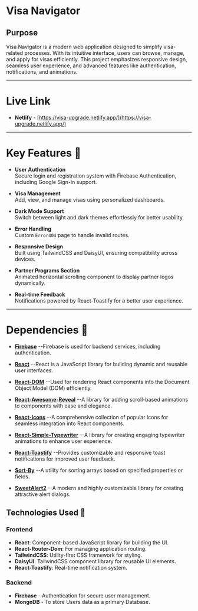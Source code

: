 # Visa Navigator


## Purpose 
Visa Navigator is a modern web application designed to simplify visa-related processes. With its intuitive interface, users can browse, manage, and apply for visas efficiently. This project emphasizes responsive design, seamless user experience, and advanced features like authentication, notifications, and animations.

---
# Live Link  
- **Netlify** - [https://visa-upgrade.netlify.app/](https://visa-upgrade.netlify.app/) 

---
# Key Features 🌟

- **User Authentication**  
  Secure login and registration system with Firebase Authentication, including Google Sign-In support.

- **Visa Management**  
  Add, view, and manage visas using personalized dashboards.

- **Dark Mode Support**  
  Switch between light and dark themes effortlessly for better usability.

- **Error Handling**  
  Custom `Error404` page to handle invalid routes.

- **Responsive Design**  
  Built using TailwindCSS and DaisyUI, ensuring compatibility across devices.

- **Partner Programs Section**  
  Animated horizontal scrolling component to display partner logos dynamically.

- **Real-time Feedback**  
  Notifications powered by React-Toastify for a better user experience.

---

# Dependencies 🌟

- **[Firebase](https://firebase.google.com/)**  --Firebase is used for backend services, including authentication.




- **[React](https://reactjs.org/)**  --React is a JavaScript library for building dynamic and reusable user interfaces.

- **[React-DOM](https://reactjs.org/docs/react-dom.html)**  --Used for rendering React components into the Document Object Model (DOM) efficiently.


- **[React-Awesome-Reveal](https://react-awesome-reveal.vercel.app/)**  --A library for adding scroll-based animations to components with ease and elegance.

- **[React-Icons](https://react-icons.github.io/react-icons/)**  --A comprehensive collection of popular icons for seamless integration into React components.

- **[React-Simple-Typewriter](https://www.npmjs.com/package/react-simple-typewriter)**  --A library for creating engaging typewriter animations to enhance user experience.

- **[React-Toastify](https://fkhadra.github.io/react-toastify/)**  --Provides customizable and responsive toast notifications for improved user feedback.

- **[Sort-By](https://www.npmjs.com/package/sort-by)**  --A utility for sorting arrays based on specified properties or fields.

- **[SweetAlert2](https://sweetalert2.github.io/)**  --A modern and highly customizable library for creating attractive alert dialogs.


## Technologies Used 🌟

### Frontend
- **React**: Component-based JavaScript library for building the UI.
- **React-Router-Dom**: For managing application routing.
- **TailwindCSS**: Utility-first CSS framework for styling.
- **DaisyUI**: TailwindCSS component library for reusable UI elements.
- **React-Toastify**: Real-time notification system.

### Backend
- **Firebase** - Authentication for secure user management.
- **MongoDB** - To store Users data as a primary Database.
